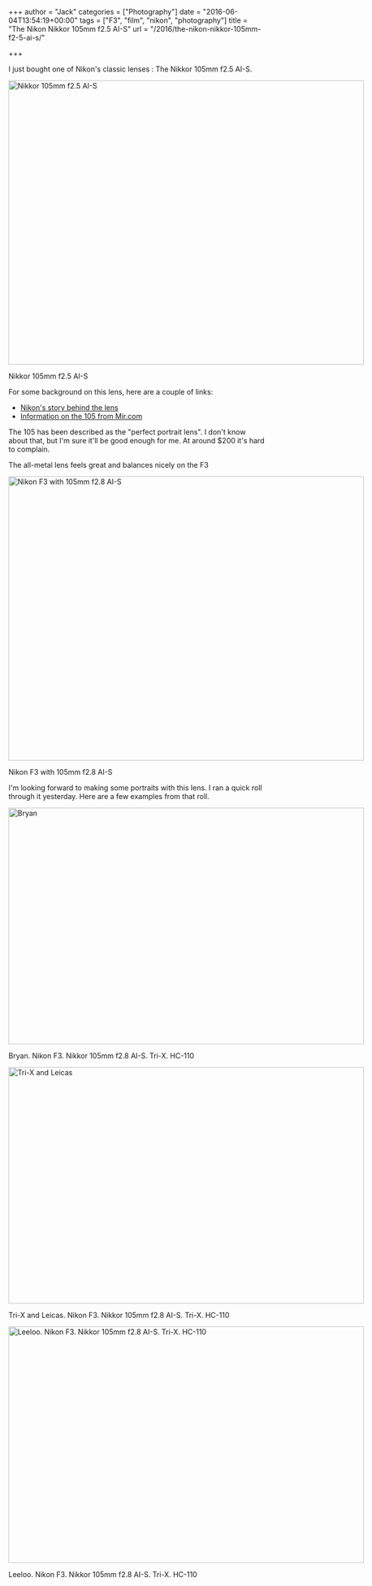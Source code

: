 +++
author = "Jack"
categories = ["Photography"]
date = "2016-06-04T13:54:19+00:00"
tags = ["F3", "film", "nikon", "photography"]
title = "The Nikon Nikkor 105mm f2.5 AI-S"
url = "/2016/the-nikon-nikkor-105mm-f2-5-ai-s/"

+++

I just bought one of Nikon's classic lenses : The Nikkor 105mm f2.5 AI-S.

<div id="attachment_5258" style="width: 710px" class="wp-caption aligncenter">
  <img class="size-large wp-image-5258" src="/img/2016/06/20160604_DSCF0267-1024x819.jpg" alt="Nikkor 105mm f2.5 AI-S" width="700" height="560" srcset="/img/2016/06/20160604_DSCF0267.jpg 1024w, /img/2016/06/20160604_DSCF0267-300x240.jpg 300w, /img/2016/06/20160604_DSCF0267-768x614.jpg 768w, /img/2016/06/20160604_DSCF0267-700x560.jpg 700w" sizes="(max-width: 700px) 100vw, 700px" />
  
  <p class="wp-caption-text">
    Nikkor 105mm f2.5 AI-S
  </p>
</div>

For some background on this lens, here are a couple of links:

  * [Nikon's story behind the lens][1]
  * [Information on the 105 from Mir.com][2]

The 105 has been described as the "perfect portrait lens". I don't know about that, but I'm sure it'll be good enough for me. At around $200 it's hard to complain.

The all-metal lens feels great and balances nicely on the F3

<div id="attachment_5259" style="width: 710px" class="wp-caption aligncenter">
  <img class="size-large wp-image-5259" src="/img/2016/06/20160604_DSCF0275-1024x819.jpg" alt="Nikon F3 with 105mm f2.8 AI-S" width="700" height="560" srcset="/img/2016/06/20160604_DSCF0275.jpg 1024w, /img/2016/06/20160604_DSCF0275-300x240.jpg 300w, /img/2016/06/20160604_DSCF0275-768x614.jpg 768w, /img/2016/06/20160604_DSCF0275-700x560.jpg 700w" sizes="(max-width: 700px) 100vw, 700px" />
  
  <p class="wp-caption-text">
    Nikon F3 with 105mm f2.8 AI-S
  </p>
</div>

I'm looking forward to making some portraits with this lens. I ran a quick roll through it yesterday. Here are a few examples from that roll.

<div id="attachment_5260" style="width: 710px" class="wp-caption alignright">
  <img class="wp-image-5260 size-large" src="/img/2016/06/2016-Roll-016_04_Bryan-1024x682.jpg" alt="Bryan" width="700" height="466" srcset="/img/2016/06/2016-Roll-016_04_Bryan.jpg 1024w, /img/2016/06/2016-Roll-016_04_Bryan-300x200.jpg 300w, /img/2016/06/2016-Roll-016_04_Bryan-768x512.jpg 768w, /img/2016/06/2016-Roll-016_04_Bryan-700x466.jpg 700w" sizes="(max-width: 700px) 100vw, 700px" />
  
  <p class="wp-caption-text">
    Bryan. Nikon F3. Nikkor 105mm f2.8 AI-S. Tri-X. HC-110
  </p>
</div>

<div id="attachment_5261" style="width: 710px" class="wp-caption alignright">
  <img class="wp-image-5261 size-large" src="/img/2016/06/2016-Roll-016_07_Tri-X-and-Leicas-1024x682.jpg" alt="Tri-X and Leicas" width="700" height="466" srcset="/img/2016/06/2016-Roll-016_07_Tri-X-and-Leicas.jpg 1024w, /img/2016/06/2016-Roll-016_07_Tri-X-and-Leicas-300x200.jpg 300w, /img/2016/06/2016-Roll-016_07_Tri-X-and-Leicas-768x512.jpg 768w, /img/2016/06/2016-Roll-016_07_Tri-X-and-Leicas-700x466.jpg 700w" sizes="(max-width: 700px) 100vw, 700px" />
  
  <p class="wp-caption-text">
    Tri-X and Leicas. Nikon F3. Nikkor 105mm f2.8 AI-S. Tri-X. HC-110
  </p>
</div>

<div id="attachment_5262" style="width: 710px" class="wp-caption alignright">
  <img class="size-large wp-image-5262" src="/img/2016/06/2016-Roll-016_24_Leeloo-1024x682.jpg" alt="Leeloo. Nikon F3. Nikkor 105mm f2.8 AI-S. Tri-X. HC-110" width="700" height="466" srcset="/img/2016/06/2016-Roll-016_24_Leeloo.jpg 1024w, /img/2016/06/2016-Roll-016_24_Leeloo-300x200.jpg 300w, /img/2016/06/2016-Roll-016_24_Leeloo-768x512.jpg 768w, /img/2016/06/2016-Roll-016_24_Leeloo-700x466.jpg 700w" sizes="(max-width: 700px) 100vw, 700px" />
  
  <p class="wp-caption-text">
    Leeloo. Nikon F3. Nikkor 105mm f2.8 AI-S. Tri-X. HC-110
  </p>
</div>

 [1]: http://nikkor.com/story/0005/
 [2]: http://www.mir.com.my/rb/photography/companies/nikon/nikkoresources/105mmnikkor/105mm25.htm